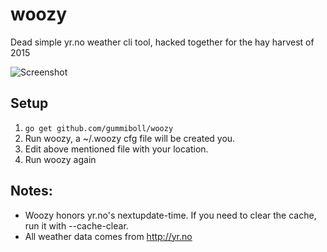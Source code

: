 # woozy

Dead simple yr.no weather cli tool, hacked together for the hay harvest of 2015

![Screenshot](http://gummiboll.github.io/woozy/woozy.png)

## Setup
1. `go get github.com/gummiboll/woozy`
2. Run woozy, a ~/.woozy cfg file will be created you.
3. Edit above mentioned file with your location.
4. Run woozy again

## Notes:
* Woozy honors yr.no's nextupdate-time. If you need to clear the cache, run it with --cache-clear.
* All weather data comes from http://yr.no
